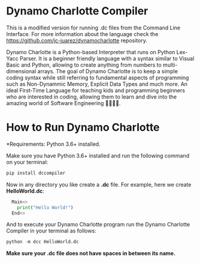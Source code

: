 # Dynamo Charlotte Compiler

This is a modified version for running .dc files from the Command Line Interface. For more information about the language check the https://github.com/jc-juarez/dynamocharlotte repository.

Dynamo Charlotte is a Python-based Interpreter that runs on Python Lex-Yacc Parser. It is a beginner friendly language with a syntax similar to Visual Basic and Python, allowing to create anything from numbers to multi-dimensional arrays. The goal of Dynamo Charlotte is to keep a simple coding syntax while still referring to fundamental aspects of programming such as Non-Dynammic Memory, Explicit Data Types and much more. An ideal First-Time Language for teaching kids and programming beginners who are interested in coding, allowing them to learn and dive into the amazing world of Software Engineering 👩‍💻👨‍💻.

How to Run Dynamo Charlotte
==========

*Requirements: 
Python 3.6+ installed.

Make sure you have Python 3.6+ installed and run the following command on your terminal:

```python
pip install dccompiler
```

Now in any directory you like create a **.dc** file. For example, here we create **HelloWorld.dc**:

```python
  Main<>
    print("Hello World!")
  End<>
```
And to execute your Dynamo Charlotte program run the Dynamo Charlotte Compiler in your terminal as follows:

```python
python -m dcc HelloWorld.dc
```

**Make sure your .dc file does not have spaces in between its name.**
